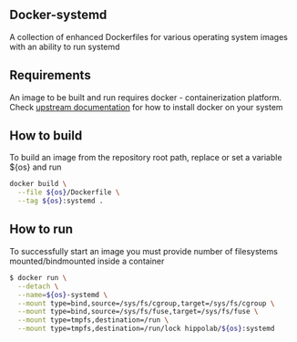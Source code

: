 Docker-systemd
--------------

A collection of enhanced Dockerfiles for various operating system images with an ability to run systemd

## Requirements
An image to be built and run requires docker - containerization platform.
Check [upstream documentation](https://docs.docker.com/install) for how to install docker on your system

## How to build
To build an image from the repository root path, replace or set a variable ${os} and run
```bash
docker build \
  --file ${os}/Dockerfile \
  --tag ${os}:systemd .
```

## How to run
To successfully start an image you must provide number of filesystems mounted/bindmounted inside a container
```bash
$ docker run \
  --detach \
  --name=${os}-systemd \
  --mount type=bind,source=/sys/fs/cgroup,target=/sys/fs/cgroup \
  --mount type=bind,source=/sys/fs/fuse,target=/sys/fs/fuse \
  --mount type=tmpfs,destination=/run \
  --mount type=tmpfs,destination=/run/lock hippolab/${os}:systemd
```

